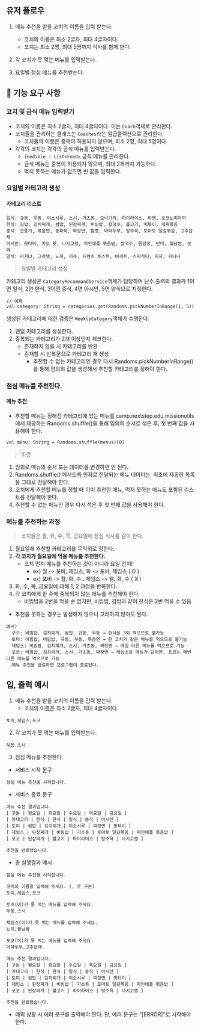 ## 유저 플로우

1. 메뉴 추천을 받을 코치의 이름을 입력 받는다.
    * 코치의 이름은 최소 2글자, 최대 4글자이다.
    * 코치는 최소 2명, 최대 5명까지 식사를 함께 한다.

2. 각 코치가 못 먹는 메뉴를 입력받는다.
3. 요일별 점심 메뉴를 추천받는다.

## 🚀 기능 요구 사항

### 코치 및 금식 메뉴 입력받기

* 코치의 이름은 최소 2글자, 최대 4글자이다. 이는 `Coach`객체로 관리한다.
* 코치들을 관리하는 클래스는 `Coaches`라는 일급콜렉션으로 관리한다.
    * 코치들의 이름은 중복이 허용되지 않으며, 최소 2명, 최대 5명이다.
* 각각의 코치는 각각의 금식 메뉴를 입력받는다.
    * `inedible : List<Food>` 금식 메뉴를 관리한다.
    * 금식 메뉴는 중복이 허용되지 않으며, 최대 2개까지 가능하다.
    * 먹지 못하는 메뉴가 없으면 빈 값을 입력한다.

### 요일별 카테고리 생성

#### 카테고리 리스트

```
일식: 규동, 우동, 미소시루, 스시, 가츠동, 오니기리, 하이라이스, 라멘, 오코노미야끼
한식: 김밥, 김치찌개, 쌈밥, 된장찌개, 비빔밥, 칼국수, 불고기, 떡볶이, 제육볶음
중식: 깐풍기, 볶음면, 동파육, 짜장면, 짬뽕, 마파두부, 탕수육, 토마토 달걀볶음, 고추잡채
아시안: 팟타이, 카오 팟, 나시고렝, 파인애플 볶음밥, 쌀국수, 똠얌꿍, 반미, 월남쌈, 분짜
양식: 라자냐, 그라탱, 뇨끼, 끼슈, 프렌치 토스트, 바게트, 스파게티, 피자, 파니니
```

> 요일별 카테고리 생성

카테고리 생성은 `CategoryRecommandService`객체가 담당하며
난수 출력의 결과가 1이면 일식, 2면 한식, 3이면 중식, 4면 아시안, 5면 양식으로 지정한다.

```
// 예제
val category: String = categories.get(Randoms.pickNumberInRange(1, 5))
```

생성된 카테고리에 대한 검증은 `WeeklyCategory`객체가 수행한다.

1. 랜덤 카테고리를 생성한다.
2. 중복되는 카테고리가 2개 이상인지 체크한다.
    * 존재하지 않을 시 카테고리를 반환
    * 존재할 시 반복문으로 카테고리 재 생성
        * 추천할 수 없는 카테고리인 경우 다시 Randoms.pickNumberInRange()를 통해 임의의 값을 생성해서 추천할 카테고리를 정해야 한다.

### 점심 메뉴를 추천한다.

#### 메뉴 추천

* 추천할 메뉴는 정해진 카테고리에 있는 메뉴를 camp.nextstep.edu.missionutils에서 제공하는 Randoms.shuffle()을 통해 임의의 순서로 섞은 후, 첫 번째 값을 사용해야 한다.

```
val menu: String = Randoms.shuffle(menus)[0]
```

> 조건

1. 임의로 메뉴의 순서 또는 데이터를 변경하면 안 된다.
2. Randoms.shuffle() 메서드의 인자로 전달되는 메뉴 데이터는, 최초에 제공한 목록을 그대로 전달해야 한다.
3. 코치에게 추천할 메뉴를 정할 때 이미 추천한 메뉴, 먹지 못하는 메뉴도 포함된 리스트를 전달해야 한다.
4. 추천할 수 없는 메뉴인 경우 다시 섞은 후 첫 번째 값을 사용해야 한다.

### 메뉴를 추천하는 과정

> 코치들은 월, 화, 수, 목, 금요일에 점심 식사를 같이 한다.

1. 월요일에 추천할 카테고리를 무작위로 정한다.
2. **각 코치가 월요일에 먹을 메뉴를 추천한다.**
    * 코치 먼저 메뉴를 추천하는 것이 아니라 요일 먼저!
        * ex) 월 -> 포비, 제임스, 화 -> 포비, 제임스 ( O )
        * ex) 포비 -> 월, 화, 수.. 제임스 -> 왈, 화, 수 ( X )
3. 화, 수, 목, 금요일에 대해 1, 2 과정을 반복한다.
4. 각 코치에게 한 주에 중복되지 않는 메뉴를 추천해야 한다.
    * 비빔밥을 2번을 먹을 순 없지만, 비빔밥, 김밤과 같이 한식은 2번 먹을 수 있음

* 추천을 못하는 경우는 발생하지 않으니 고려하지 않아도 된다.

```
예시)
  구구: 비빔밥, 김치찌개, 쌈밥, 규동, 우동 → 한식을 3회 먹으므로 불가능
  토미: 비빔밥, 비빔밥, 규동, 우동, 볶음면 → 한 코치가 같은 메뉴를 먹으므로 불가능
  제임스: 비빔밥, 김치찌개, 스시, 가츠동, 짜장면 → 매일 다른 메뉴를 먹으므로 가능
  포코: 비빔밥, 김치찌개, 스시, 가츠동, 짜장면 → 제임스와 메뉴가 같지만, 포코는 매번 다른 메뉴를 먹으므로 가능
  메뉴 추천을 완료하면 프로그램이 종료된다.
```

## 입, 출력 예시

1. 메뉴 추천을 받을 코치의 이름을 입력 받는다.
    * 코치의 이름은 최소 2글자, 최대 4글자이다.

```
토미,제임스,포코
```

2. 각 코치가 못 먹는 메뉴를 입력받는다.

```
우동,스시
```

3. 점심 메뉴를 추천한다.

* 서비스 시작 문구

```
점심 메뉴 추천을 시작합니다.
```

* 서비스 종료 문구

```
메뉴 추천 결과입니다.
[ 구분 | 월요일 | 화요일 | 수요일 | 목요일 | 금요일 ]
[ 카테고리 | 한식 | 한식 | 일식 | 중식 | 아시안 ]
[ 토미 | 쌈밥 | 김치찌개 | 미소시루 | 짜장면 | 팟타이 ]
[ 제임스 | 된장찌개 | 비빔밥 | 가츠동 | 토마토 달걀볶음 | 파인애플 볶음밥 ]
[ 포코 | 된장찌개 | 불고기 | 하이라이스 | 탕수육 | 나시고렝 ]

추천을 완료했습니다.
```

* 총 실행결과 예시

```
점심 메뉴 추천을 시작합니다.

코치의 이름을 입력해 주세요. (, 로 구분)
토미,제임스,포코

토미(이)가 못 먹는 메뉴를 입력해 주세요.
우동,스시

제임스(이)가 못 먹는 메뉴를 입력해 주세요.
뇨끼,월남쌈

포코(이)가 못 먹는 메뉴를 입력해 주세요.
마파두부,고추잡채

메뉴 추천 결과입니다.
[ 구분 | 월요일 | 화요일 | 수요일 | 목요일 | 금요일 ]
[ 카테고리 | 한식 | 한식 | 일식 | 중식 | 아시안 ]
[ 토미 | 쌈밥 | 김치찌개 | 미소시루 | 짜장면 | 팟타이 ]
[ 제임스 | 된장찌개 | 비빔밥 | 가츠동 | 토마토 달걀볶음 | 파인애플 볶음밥 ]
[ 포코 | 된장찌개 | 불고기 | 하이라이스 | 탕수육 | 나시고렝 ]

추천을 완료했습니다.
```

* 예외 상황 시 에러 문구를 출력해야 한다. 단, 에러 문구는 "[ERROR]"로 시작해야 한다.

